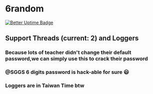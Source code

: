 # 6random
[![Better Uptime Badge](https://betteruptime.com/status-badges/v1/monitor/igor.svg)](https://betteruptime.com/?utm_source=status_badge)
##  Support Threads (current: 2) and Loggers  
###  Because lots of teacher didn't change their default password,we can simply use this to crack their password  
###  @SGGS 6 digits password is hack-able for sure 😃
###  Loggers are in Taiwan Time btw
